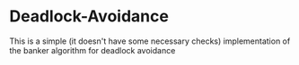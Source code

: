 # Deadlock-Avoidance
This is a simple (it doesn't have some necessary checks) implementation of the banker algorithm for deadlock avoidance
